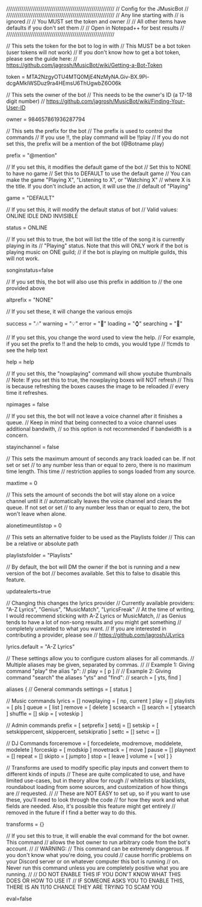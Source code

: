 /////////////////////////////////////////////////////////
// Config for the JMusicBot                            //
/////////////////////////////////////////////////////////
// Any line starting with // is ignored                //
// You MUST set the token and owner                    //
// All other items have defaults if you don't set them //
// Open in Notepad++ for best results                  //
/////////////////////////////////////////////////////////


// This sets the token for the bot to log in with
// This MUST be a bot token (user tokens will not work)
// If you don't know how to get a bot token, please see the guide here:
// https://github.com/jagrosh/MusicBot/wiki/Getting-a-Bot-Token

token = MTA2NzgyOTU4MTQ0MjE4NzMyNA.Giv-BX.9Pi-dcgAMkIWSDuz9ra4HEmsU6ThUgwbZ6O06k


// This sets the owner of the bot
// This needs to be the owner's ID (a 17-18 digit number)
// https://github.com/jagrosh/MusicBot/wiki/Finding-Your-User-ID

owner = 984657861936287794


// This sets the prefix for the bot
// The prefix is used to control the commands
// If you use !!, the play command will be !!play
// If you do not set this, the prefix will be a mention of the bot (@Botname play)

prefix = "@mention"


// If you set this, it modifies the default game of the bot
// Set this to NONE to have no game
// Set this to DEFAULT to use the default game
// You can make the game "Playing X", "Listening to X", or "Watching X"
// where X is the title. If you don't include an action, it will use the
// default of "Playing"

game = "DEFAULT"


// If you set this, it will modify the default status of bot
// Valid values: ONLINE IDLE DND INVISIBLE

status = ONLINE


// If you set this to true, the bot will list the title of the song it is currently playing in its
// "Playing" status. Note that this will ONLY work if the bot is playing music on ONE guild;
// if the bot is playing on multiple guilds, this will not work.

songinstatus=false


// If you set this, the bot will also use this prefix in addition to
// the one provided above

altprefix = "NONE"


// If you set these, it will change the various emojis

success = "🎶"
warning = "💡"
error = "🚫"
loading = "⌚"
searching = "🔎"


// If you set this, you change the word used to view the help.
// For example, if you set the prefix to !! and the help to cmds, you would type
// !!cmds to see the help text

help = help


// If you set this, the "nowplaying" command will show youtube thumbnails
// Note: If you set this to true, the nowplaying boxes will NOT refresh
// This is because refreshing the boxes causes the image to be reloaded
// every time it refreshes.

npimages = false


// If you set this, the bot will not leave a voice channel after it finishes a queue.
// Keep in mind that being connected to a voice channel uses additional bandwith,
// so this option is not recommended if bandwidth is a concern.

stayinchannel = false


// This sets the maximum amount of seconds any track loaded can be. If not set or set
// to any number less than or equal to zero, there is no maximum time length. This time
// restriction applies to songs loaded from any source.

maxtime = 0


// This sets the amount of seconds the bot will stay alone on a voice channel until it
// automatically leaves the voice channel and clears the queue. If not set or set
// to any number less than or equal to zero, the bot won't leave when alone.

alonetimeuntilstop = 0


// This sets an alternative folder to be used as the Playlists folder
// This can be a relative or absolute path

playlistsfolder = "Playlists"


// By default, the bot will DM the owner if the bot is running and a new version of the bot
// becomes available. Set this to false to disable this feature.

updatealerts=true


// Changing this changes the lyrics provider
// Currently available providers: "A-Z Lyrics", "Genius", "MusicMatch", "LyricsFreak"
// At the time of writing, I would recommend sticking with A-Z Lyrics or MusicMatch,
// as Genius tends to have a lot of non-song results and you might get something 
// completely unrelated to what you want.
// If you are interested in contributing a provider, please see
// https://github.com/jagrosh/JLyrics

lyrics.default = "A-Z Lyrics"


// These settings allow you to configure custom aliases for all commands.
// Multiple aliases may be given, separated by commas.
//
// Example 1: Giving command "play" the alias "p":
// play = [ p ]
//
// Example 2: Giving command "search" the aliases "yts" and "find":
// search = [ yts, find ]

aliases {
  // General commands
  settings = [ status ]

  // Music commands
  lyrics = []
  nowplaying = [ np, current ]
  play = []
  playlists = [ pls ]
  queue = [ list ]
  remove = [ delete ]
  scsearch = []
  search = [ ytsearch ]
  shuffle = []
  skip = [ voteskip ]

  // Admin commands
  prefix = [ setprefix ]
  setdj = []
  setskip = [ setskippercent, skippercent, setskipratio ]
  settc = []
  setvc = []

  // DJ Commands
  forceremove = [ forcedelete, modremove, moddelete, modelete ]
  forceskip = [ modskip ]
  movetrack = [ move ]
  pause = []
  playnext = []
  repeat = []
  skipto = [ jumpto ]
  stop = [ leave ]
  volume = [ vol ]
}


// Transforms are used to modify specific play inputs and convert them to different kinds of inputs
// These are quite complicated to use, and have limited use-cases, but in theory allow for rough
// whitelists or blacklists, roundabout loading from some sources, and customization of how things are
// requested.
//
// These are NOT EASY to set up, so if you want to use these, you'll need to look through the code 
// for how they work and what fields are needed. Also, it's possible this feature might get entirely
// removed in the future if I find a better way to do this.

transforms = {}


// If you set this to true, it will enable the eval command for the bot owner. This command
// allows the bot owner to run arbitrary code from the bot's account.
//
// WARNING:
// This command can be extremely dangerous. If you don't know what you're doing, you could
// cause horrific problems on your Discord server or on whatever computer this bot is running
// on. Never run this command unless you are completely positive what you are running.
//
// DO NOT ENABLE THIS IF YOU DON'T KNOW WHAT THIS DOES OR HOW TO USE IT
// IF SOMEONE ASKS YOU TO ENABLE THIS, THERE IS AN 11/10 CHANCE THEY ARE TRYING TO SCAM YOU

eval=false
